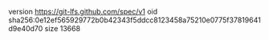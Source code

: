 version https://git-lfs.github.com/spec/v1
oid sha256:0e12ef565929772b0b42343f5ddcc8123458a75210e0775f37819641d9e40d70
size 13668
